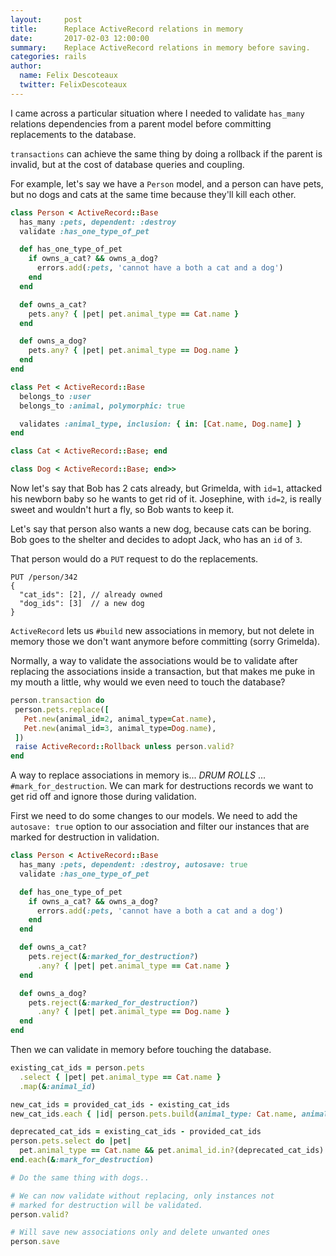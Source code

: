 ```yaml
---
layout:     post
title:      Replace ActiveRecord relations in memory
date:       2017-02-03 12:00:00
summary:    Replace ActiveRecord relations in memory before saving.
categories: rails
author:
  name: Felix Descoteaux
  twitter: FelixDescoteaux
---
```


I came across a particular situation where I needed to validate
`has_many` relations dependencies from a parent model before committing
replacements to the database.

`transactions` can achieve the same thing by doing a rollback if the parent is
invalid, but at the cost of database queries and coupling.

For example, let's say we have a `Person` model, and a person can have pets, but
no dogs and cats at the same time because they'll kill each other.

```ruby
class Person < ActiveRecord::Base
  has_many :pets, dependent: :destroy
  validate :has_one_type_of_pet

  def has_one_type_of_pet
    if owns_a_cat? && owns_a_dog?
      errors.add(:pets, 'cannot have a both a cat and a dog')
    end
  end

  def owns_a_cat?
    pets.any? { |pet| pet.animal_type == Cat.name }
  end

  def owns_a_dog?
    pets.any? { |pet| pet.animal_type == Dog.name }
  end
end

class Pet < ActiveRecord::Base
  belongs_to :user
  belongs_to :animal, polymorphic: true

  validates :animal_type, inclusion: { in: [Cat.name, Dog.name] }
end

class Cat < ActiveRecord::Base; end

class Dog < ActiveRecord::Base; end>>
```

Now let's say that Bob has 2 cats already, but Grimelda, with `id=1`,
attacked his newborn baby so he wants to get rid of it.
Josephine, with `id=2`, is really sweet and wouldn't hurt a fly, so Bob
wants to keep it.

Let's say that person also wants a new dog, because cats can be boring.
Bob goes to the shelter and decides to adopt Jack, who has an `id` of `3`.

That person would do a `PUT` request to do the replacements.

```
PUT /person/342
{
  "cat_ids": [2], // already owned
  "dog_ids": [3]  // a new dog
}
```

`ActiveRecord` lets us `#build` new associations in memory, but not delete in
memory those we don't want anymore before committing (sorry Grimelda).

Normally, a way to validate the associations would be to validate after replacing the associations inside a transaction, but
that makes me puke in my mouth a little, why would we even need to touch the database?

```ruby
person.transaction do
 person.pets.replace([
   Pet.new(animal_id=2, animal_type=Cat.name),
   Pet.new(animal_id=3, animal_type=Dog.name),
 ])
 raise ActiveRecord::Rollback unless person.valid?
end
```

A way to replace associations in memory is... *DRUM ROLLS* ... `#mark_for_destruction`.
We can mark for destructions records we want to get rid off and ignore those
during validation.

First we need to do some changes to our models. We need to add the `autosave: true`
option to our association and filter our instances that are marked for
destruction in validation.

```ruby
class Person < ActiveRecord::Base
  has_many :pets, dependent: :destroy, autosave: true
  validate :has_one_type_of_pet

  def has_one_type_of_pet
    if owns_a_cat? && owns_a_dog?
      errors.add(:pets, 'cannot have a both a cat and a dog')
    end
  end

  def owns_a_cat?
    pets.reject(&:marked_for_destruction?)
      .any? { |pet| pet.animal_type == Cat.name }
  end

  def owns_a_dog?
    pets.reject(&:marked_for_destruction?)
      .any? { |pet| pet.animal_type == Dog.name }
  end
end
```

Then we can validate in memory before touching the database.

```ruby
existing_cat_ids = person.pets
  .select { |pet| pet.animal_type == Cat.name }
  .map(&:animal_id)

new_cat_ids = provided_cat_ids - existing_cat_ids
new_cat_ids.each { |id| person.pets.build(animal_type: Cat.name, animal_id: id) }

deprecated_cat_ids = existing_cat_ids - provided_cat_ids
person.pets.select do |pet|
  pet.animal_type == Cat.name && pet.animal_id.in?(deprecated_cat_ids)
end.each(&:mark_for_destruction)

# Do the same thing with dogs..

# We can now validate without replacing, only instances not
# marked for destruction will be validated.
person.valid?

# Will save new associations only and delete unwanted ones
person.save
```
